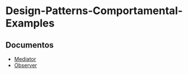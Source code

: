 # Design-Patterns-Comportamental-Examples

## Documentos
* [Mediator](https://github.com/YuuyaOkatani/Design-Patterns-Comportamental-Examples/blob/main/docs/Mediator.md)
* [Observer](https://github.com/YuuyaOkatani/Design-Patterns-Comportamental-Examples/blob/main/docs/Observer.md)
